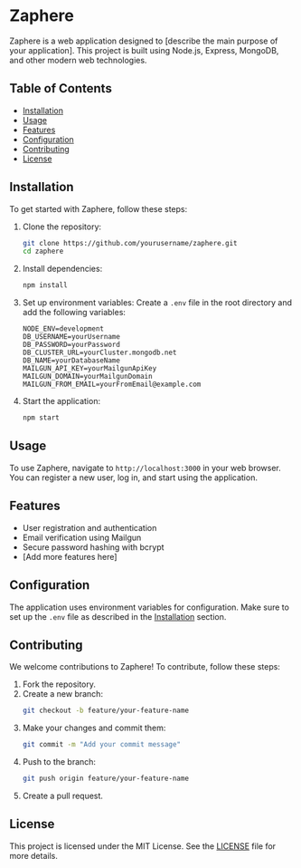# Zaphere

Zaphere is a web application designed to [describe the main purpose of your application]. This project is built using Node.js, Express, MongoDB, and other modern web technologies.

## Table of Contents

- [Installation](#installation)
- [Usage](#usage)
- [Features](#features)
- [Configuration](#configuration)
- [Contributing](#contributing)
- [License](#license)

## Installation

To get started with Zaphere, follow these steps:

1. Clone the repository:
   ```bash
   git clone https://github.com/yourusername/zaphere.git
   cd zaphere
   ```

2. Install dependencies:
   ```bash
   npm install
   ```

3. Set up environment variables:
   Create a `.env` file in the root directory and add the following variables:
   ```properties
   NODE_ENV=development
   DB_USERNAME=yourUsername
   DB_PASSWORD=yourPassword
   DB_CLUSTER_URL=yourCluster.mongodb.net
   DB_NAME=yourDatabaseName
   MAILGUN_API_KEY=yourMailgunApiKey
   MAILGUN_DOMAIN=yourMailgunDomain
   MAILGUN_FROM_EMAIL=yourFromEmail@example.com
   ```

4. Start the application:
   ```bash
   npm start
   ```

## Usage

To use Zaphere, navigate to `http://localhost:3000` in your web browser. You can register a new user, log in, and start using the application.

## Features

- User registration and authentication
- Email verification using Mailgun
- Secure password hashing with bcrypt
- [Add more features here]

## Configuration

The application uses environment variables for configuration. Make sure to set up the `.env` file as described in the [Installation](#installation) section.

## Contributing

We welcome contributions to Zaphere! To contribute, follow these steps:

1. Fork the repository.
2. Create a new branch:
   ```bash
   git checkout -b feature/your-feature-name
   ```
3. Make your changes and commit them:
   ```bash
   git commit -m "Add your commit message"
   ```
4. Push to the branch:
   ```bash
   git push origin feature/your-feature-name
   ```
5. Create a pull request.

## License

This project is licensed under the MIT License. See the [LICENSE](LICENSE) file for more details.